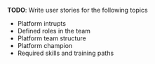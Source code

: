 **TODO**: Write user stories for the following topics  
- Platform intrupts
- Defined roles in the team
- Platform team structure
- Platform champion
- Required skills and training paths
